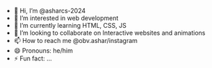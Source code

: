 - 👋 Hi, I’m @asharcs-2024
- 👀 I’m interested in web development 
- 🌱 I’m currently learning HTML, CSS, JS
- 💞️ I’m looking to collaborate on Interactive websites and animations 
- 📫 How to reach me @obv.ashar/instagram
- 😄 Pronouns: he/him
- ⚡ Fun fact: ...

<!---
asharcs-2024/asharcs-2024 is a ✨ special ✨ repository because its `README.md` (this file) appears on your GitHub profile.
You can click the Preview link to take a look at your changes.
--->
